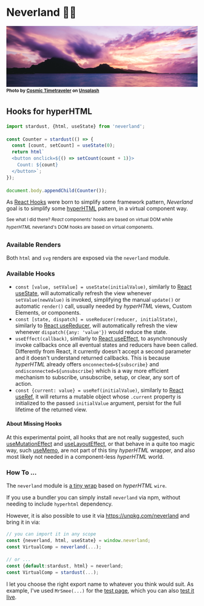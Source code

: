 # Neverland 🌈🦄

![Cosmic Timetraveler](img/cosmic-timetraveler-unsplash-1080.jpg)
<sup>**Photo by [Cosmic Timetraveler](https://unsplash.com/photos/1rmtbFGjIBs?utm_source=unsplash&utm_medium=referral&utm_content=creditCopyText) on [Unsplash](https://unsplash.com/search/photos/island?utm_source=unsplash&utm_medium=referral&utm_content=creditCopyText)**</sup>

## Hooks for hyperHTML

```js
import stardust, {html, useState} from 'neverland';

const Counter = stardust(() => {
  const [count, setCount] = useState(0);
  return html`
  <button onclick=${() => setCount(count + 1)}>
    Count: ${count}
  </button>`;
});

document.body.appendChild(Counter());
```

As [React Hooks](https://reactjs.org/docs/hooks-intro.html) were born to simplify some framework pattern, _Neverland_ goal is to simplify some [hyperHTML](https://github.com/WebReflection/hyperHTML#hyperhtml) pattern, in a virtual component way.

<sup>See what I did there? _React_ components' hooks are based on virtual DOM while _hyperHTML_ neverland's DOM hooks are based on virtual components.</sup>

### Available Renders

Both `html` and `svg` renders are exposed via the `neverland` module.

### Available Hooks

  * `const [value, setValue] = useState(initialValue)`, similarly to [React useState](https://reactjs.org/docs/hooks-reference.html#usestate), will automatically refresh the view whenever `setValue(newValue)` is invoked, simplifying the manual `update()` or automatic `render()` call, usually needed by _hyperHTML_ views, Custom Elements, or components.
  * `const [state, dispatch] = useReducer(reducer, initialState)`, similarly to [React useReducer](https://reactjs.org/docs/hooks-reference.html#usereducer), will automatically refresh the view whenever `dispatch({any: 'value'})` would reduce the state.
  * `useEffect(callback)`, similarly to [React useEffect](https://reactjs.org/docs/hooks-reference.html#useeffect), to asynchronously invoke callbacks once all eventual states and reducers have been called. Differently from React, it currently doesn't accept a second parameter and it doesn't understand returned callbacks. This is because _hyperHTML_ already offers `onconnected=${subscribe}` and `ondisconnected=${unsubscribe}` which is a way more efficient mechanism to subscribe, unsubscribe, setup, or clear, any sort of action.
  * `const {current: value} = useRef(initialValue)`, similarly to [React useRef](https://reactjs.org/docs/hooks-reference.html#useref), it will returns a mutable object whose `.current` property is initialized to the passed `initialValue` argument, persist for the full lifetime of the returned view.

#### About Missing Hooks

At this experimental point, all hooks that are not really suggested, such [useMutationEffect](https://reactjs.org/docs/hooks-reference.html#usemutationeffect) and [useLayoutEffect](https://reactjs.org/docs/hooks-reference.html#uselayouteffect), or that behave in a quite too magic way, such [useMemo](https://reactjs.org/docs/hooks-reference.html#usememo), are not part of this tiny _hyperHTML_ wrapper, and also most likely not needed in a component-less _hyperHTML_ world.

### How To ...

The `neverland` module is [a tiny wrap](esm/index.js) based on _hyperHTML_ `wire`.

If you use a bundler you can simply install `neverland` via npm, without needing to include `hyperhtml` dependency.

However, it is also possible to use it via https://unpkg.com/neverland and bring it in via:

```js
// you can import it in any scope
const {neverland, html, useState} = window.neverland;
const VirtualComp = neverland(...);

// or ...
const {default:stardust, html} = neverland;
const VirtualComp = stardust(...);
```

I let you choose the right export name to whatever you think would suit. As example, I've used `MrSmee(...)` for the [test page](test/test.js), which you can also [test it live](https://webreflection.github.io/neverland/test/).
